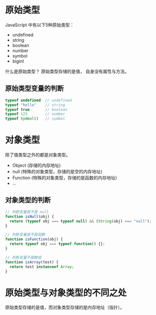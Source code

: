 # 原始类型

JavaScript 中有以下5种原始类型：
* undefined
* string
* boolean
* number
* symbol
* bigint

什么是原始类型？
原始类型存储的是值， 自身没有属性与方法。

## 原始类型变量的判断

```JavaScript
typeof undefined  // undefined
typeof "hello"    // string
typeof true       // boolean
typeof 123        // number
typeof Symbol()   // symbol
```

# 对象类型

除了值类型之外的都是对象类型。

* Object (存储的内存地址)
* null (特殊的对象类型，存储的是空的内存地址)
* Function (特殊的对象类型，存储的是函数的内存地址)
* ...

## 对象类型的判断

```JavaScript
// 判断变量是不是 null
function isNull(obj) {
  return (typeof obj === typeof null) && (String(obj) === "null");
}

// 判断变量是不是函数
function isFunction(obj) {
  return typeof obj === typeof function() {};
}

// 判断变量不是数组
function isArray(test) {
  return test instanceof Array;
}

```

# 原始类型与对象类型的不同之处

原始类型存储的是值，而对象类型存储的是内存地址（指针）。